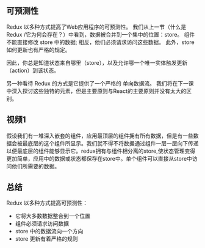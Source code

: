 ## 可预测性
Redux 以多种方式提高了Web应用程序的可预测性。 我们从上一节（什么是Redux /它为何会存在？）中看到，数据被合并到一个集中的位置：store。 组件不能直接修改 store 中的数据; 相反，他们必须请求访问这些数据。 此外，store 如何更新也有严格的规定。

因此，你总是知道状态来自哪里（store），以及允许哪一个唯一实体触发更新（action）到该状态。

另一种看待 Redux 的方式是它提供了一个严格的 单向数据流。 我们将在下一课中深入探讨这些独特的元素，但是主要原则与React的主要原则并没有太大的区别。

## 视频1
假设我们有一堆深入嵌套的组件，应用最顶层的组件拥有所有数据，但是有一些数据会被最底层的这个组件所显示。我们就不得不将数据通过组件一层一层向下传递 以便最底层的组件能够显示它。redux拥有与组件相分离的store,使状态管理变得更加简单，应用中的数据或状态都保存在store中。单个组件可以直接从store中访问他们所需要的数据。

## 总结
Redux 以多种方式提高可预测性：

* 它将大多数数据整合到一个位置
* 组件必须请求访问数据
* store 中的数据流向一个方向
* store 更新有着严格的规则
